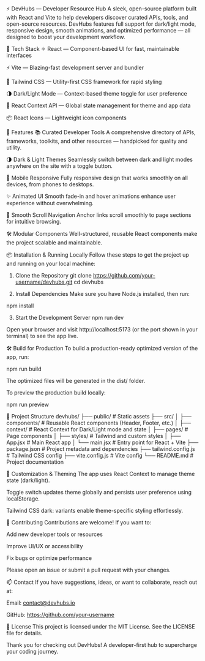 ⚡ DevHubs — Developer Resource Hub
A sleek, open-source platform built with React and Vite to help developers discover curated APIs, tools, and open-source resources. DevHubs features full support for dark/light mode, responsive design, smooth animations, and optimized performance — all designed to boost your development workflow.

🚀 Tech Stack
⚛️ React — Component-based UI for fast, maintainable interfaces

⚡ Vite — Blazing-fast development server and bundler

🎨 Tailwind CSS — Utility-first CSS framework for rapid styling

🌗 Dark/Light Mode — Context-based theme toggle for user preference

🧠 React Context API — Global state management for theme and app data

📦 React Icons — Lightweight icon components

🌟 Features
📚 Curated Developer Tools
A comprehensive directory of APIs, frameworks, toolkits, and other resources — handpicked for quality and utility.

🌗 Dark & Light Themes
Seamlessly switch between dark and light modes anywhere on the site with a toggle button.

📱 Mobile Responsive
Fully responsive design that works smoothly on all devices, from phones to desktops.

✨ Animated UI
Smooth fade-in and hover animations enhance user experience without overwhelming.

🧭 Smooth Scroll Navigation
Anchor links scroll smoothly to page sections for intuitive browsing.

🛠 Modular Components
Well-structured, reusable React components make the project scalable and maintainable.

📦 Installation & Running Locally
Follow these steps to get the project up and running on your local machine:

1. Clone the Repository
git clone https://github.com/your-username/devhubs.git
cd devhubs

2. Install Dependencies
Make sure you have Node.js installed, then run:

npm install

3. Start the Development Server
npm run dev

Open your browser and visit http://localhost:5173 (or the port shown in your terminal) to see the app live.

🛠️ Build for Production
To build a production-ready optimized version of the app, run:

npm run build

The optimized files will be generated in the dist/ folder.

To preview the production build locally:

npm run preview

📝 Project Structure
devhubs/
├── public/               # Static assets
├── src/
│   ├── components/       # Reusable React components (Header, Footer, etc.)
│   ├── context/          # React Context for Dark/Light mode and state
│   ├── pages/            # Page components
│   ├── styles/           # Tailwind and custom styles
│   ├── App.jsx           # Main React app
│   └── main.jsx          # Entry point for React + Vite
├── package.json          # Project metadata and dependencies
├── tailwind.config.js    # Tailwind CSS config
├── vite.config.js        # Vite config
└── README.md             # Project documentation

🎨 Customization & Theming
The app uses React Context to manage theme state (dark/light).

Toggle switch updates theme globally and persists user preference using localStorage.

Tailwind CSS dark: variants enable theme-specific styling effortlessly.

🤝 Contributing
Contributions are welcome! If you want to:

Add new developer tools or resources

Improve UI/UX or accessibility

Fix bugs or optimize performance

Please open an issue or submit a pull request with your changes.

📫 Contact
If you have suggestions, ideas, or want to collaborate, reach out at:

Email: contact@devhubs.io

GitHub: https://github.com/your-username

📄 License
This project is licensed under the MIT License. See the LICENSE file for details.

Thank you for checking out DevHubs!
A developer-first hub to supercharge your coding journey.
